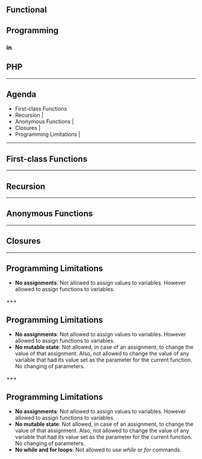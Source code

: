 ## Functional

## Programming

### in

## PHP 

---

## Agenda

- First-class Functions
- Recursion |
- Anonymous Functions |
- Closures |
- Programming Limitations |

---

## First-class Functions

---

## Recursion

---

## Anonymous Functions

---

## Closures

---

## Programming Limitations

- **No assignments**: Not allowed to assign values to variables. However allowed to assign functions to variables.

+++

## Programming Limitations

- **No assignments**: Not allowed to assign values to variables. However allowed to assign functions to variables.
- **No mutable state**: Not allowed, in case of an assignment, to change the value of that assignment.  Also, not allowed to change the value of any variable that had its value set as the parameter for the current function.  No changing of parameters.

+++

## Programming Limitations

- **No assignments**: Not allowed to assign values to variables. However allowed to assign functions to variables.
- **No mutable state**: Not allowed, in case of an assignment, to change the value of that assignment.  Also, not allowed to change the value of any variable that had its value set as the parameter for the current function.  No changing of parameters.
- **No while and for loops**: Not allowed to use *while* or *for* commands.